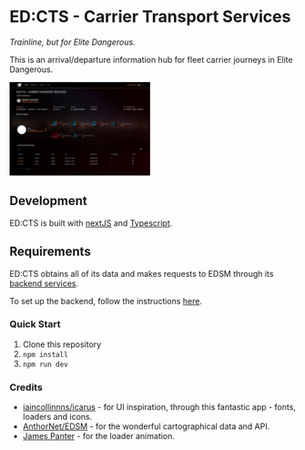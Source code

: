 # ED:CTS - Carrier Transport Services

_Trainline, but for Elite Dangerous._

This is an arrival/departure information hub for fleet carrier journeys in Elite Dangerous.

<div class+2

<img alt="Departures" src="./public/images/departures.png" height="auto" width="49%"/>
<img alt="Home" src="./public/images/home.png" height="auto" width="49%"/>

## Development

ED:CTS is built with [nextJS](https://nextjs.org/) and [Typescript](https://www.typescriptlang.org/).


## Requirements

ED:CTS obtains all of its data and makes requests to EDSM through its [backend services](https://github.com/sentrychris/edcts).

To set up the backend, follow the instructions [here](https://github.com/sentrychris/edcts).

### Quick Start

1. Clone this repository
2. `npm install`
3. `npm run dev`

### Credits

- [iaincollinnns/icarus](https://github.com/iaincollins/icarus) - for UI inspiration, through this fantastic app - fonts, loaders and icons.
- [AnthorNet/EDSM](https://github.com/EDSM-NET) - for the wonderful cartographical data and API.
- [James Panter](https://codepen.io/jpanter/pen/PWWQXK) - for the loader animation.